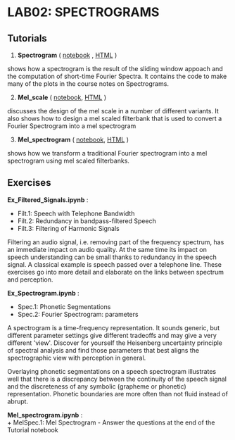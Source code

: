 # LAB02: SPECTROGRAMS


## Tutorials

1. **Spectrogram**
\( [notebook](Spectrogram.ipynb) , [HTML](https://compi1234.github.io/spchlab/lab02_spectrogram/Spectrogram.html) \) 

shows how a spectrogram is the result of the sliding window appoach and the computation of short-time Fourier Spectra.
It contains the code to make many of the plots in the course notes on Spectrograms. 

2. **Mel_scale**   \( [notebook](Mel_scale.ipynb), [HTML](https://compi1234.github.io/spchlab/lab02_spectrogram/Mel_scale.html) \)  

discusses the design of the mel scale in a number of different variants.
It also shows how to design a mel scaled filterbank that is used to convert a Fourier Spectrogram into a mel spectrogram

3. **Mel_spectrogram** \( [notebook](Mel_spectrogram.ipynb), [HTML](https://compi1234.github.io/spchlab/lab02_spectrogram/Mel_spectrogram.html) \)
   
shows how we transform a traditional Fourier spectrogram into a mel spectrogram using mel scaled filterbanks.

## Exercises

**Ex_Filtered_Signals.ipynb** :
   + Filt.1: Speech with Telephone Bandwidth
   + Filt.2: Redundancy in bandpass-filtered Speech
   + Filt.3: Filtering of Harmonic Signals

Filtering an audio signal, i.e. removing part of the frequency spectrum,  has an immediate impact on audio quality.   At the same time its impact on speech understanding can be small thanks to redundancy in the speech signal.   A classical example is speech passed over a telephone line.   These exercises go into more detail and elaborate on the links between spectrum and perception.

**Ex_Spectrogram.ipynb** :
   + Spec.1: Phonetic Segmentations
   + Spec.2: Fourier Spectrogram: parameters

A spectrogram is a time-frequency representation. It sounds generic, but different parameter settings give different tradeoffs and may give a very different 'view'.
Discover for yourself the Heisenberg uncertainty principle of spectral analysis and find those parameters that best aligns
the spectrographic view with perception in general.

Overlaying phonetic segmentations on a speech spectrogram illustrates well that there is a discrepancy between the continuity of
the speech signal and the discreteness of any symbolic (grapheme or phonetic) representation.  Phonetic boundaries
are more often than not fluid instead of abrupt.

**Mel_spectrogram.ipynb** :   
    + MelSpec.1: Mel Spectrogram - Answer the questions at the end of the Tutorial notebook